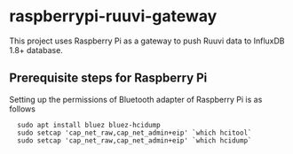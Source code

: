 # raspberrypi-ruuvi-gateway
This project uses Raspberry Pi as a gateway to push Ruuvi data to InfluxDB 1.8+ database.

## Prerequisite steps for Raspberry Pi
Setting up the permissions of Bluetooth adapter of Raspberry Pi is as follows
```shell
  sudo apt install bluez bluez-hcidump
  sudo setcap 'cap_net_raw,cap_net_admin+eip' `which hcitool`
  sudo setcap 'cap_net_raw,cap_net_admin+eip' `which hcidump`
```
